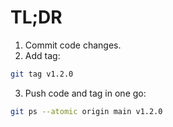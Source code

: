 # TL;DR
1. Commit code changes.
2. Add tag:
  ```sh
  git tag v1.2.0
  ```
3. Push code and tag in one go:
  ```sh
  git ps --atomic origin main v1.2.0
  ```
